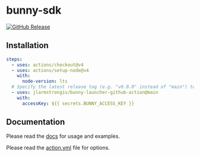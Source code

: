 # bunny-sdk

[![GitHub Release](https://img.shields.io/github/v/release/jlarmstrongiv/bunny-launcher-github-action)](https://github.com/jlarmstrongiv/bunny-launcher-github-action)

## Installation

```yml
steps:
  - uses: actions/checkout@v4
  - uses: actions/setup-node@v4
    with:
      node-version: lts
  # Specify the latest release tag (e.g. "v0.0.0" instead of "main") to lock your version
  - uses: jlarmstrongiv/bunny-launcher-github-action@main
    with:
      accessKey: ${{ secrets.BUNNY_ACCESS_KEY }}
```

## Documentation

Please read the [docs](https://bunny-launcher.net/github-action/) for usage and examples.

Please read the [action.yml](https://github.com/jlarmstrongiv/bunny-launcher-github-action/blob/main/action.yml) file for options.

